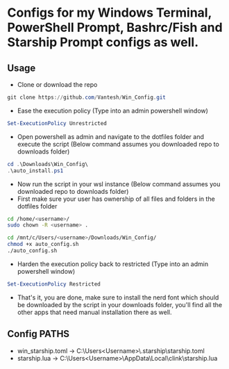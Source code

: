 # Configs for my Windows Terminal, PowerShell Prompt, Bashrc/Fish and Starship Prompt configs as well.

## Usage

- Clone or download the repo

```powershell
git clone https://github.com/Vantesh/Win_Config.git
```

- Ease the execution policy (Type into an admin powershell window)

```powershell
Set-ExecutionPolicy Unrestricted
```

- Open powershell as admin and navigate to the dotfiles folder and execute the script (Below command assumes you downloaded repo to downloads folder)

```powershell
cd .\Downloads\Win_Config\
.\auto_install.ps1
```

- Now run the script in your wsl instance (Below command assumes you downloaded repo to downloads folder)
- First make sure your user has ownership of all files and folders in the dotfiles folder

```bash
cd /home/<username>/
sudo chown -R <username> .
```

```bash
cd /mnt/c/Users/<username>/Downloads/Win_Config/
chmod +x auto_config.sh
./auto_config.sh
```

- Harden the execution policy back to restricted (Type into an admin powershell window)

```powershell
Set-ExecutionPolicy Restricted
```

- That's it, you are done, make sure to install the nerd font which should be downloaded by the script in your downloads folder, you'll find all the other apps that need manual installation there as well.

## Config PATHS

- win_starship.toml -> C:\Users\<Username>\\.starship\starship.toml
- starship.lua -> C:\Users\<Username>\AppData\Local\clink\starship.lua
